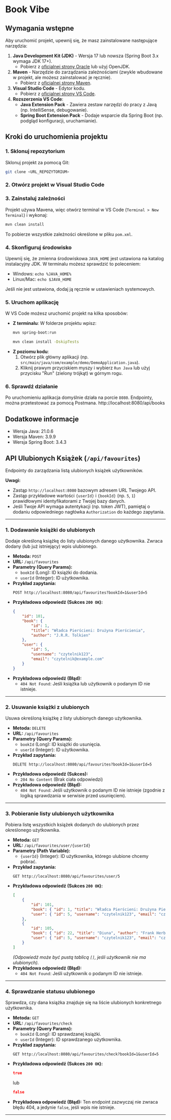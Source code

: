 # Book Vibe

## Wymagania wstępne

Aby uruchomić projekt, upewnij się, że masz zainstalowane następujące narzędzia:

1. **Java Development Kit (JDK)** - Wersja 17 lub nowsza (Spring Boot 3.x wymaga JDK 17+).
   - Pobierz z [oficjalnej strony Oracle](https://www.oracle.com/java/technologies/javase-jdk17-downloads.html) lub użyj OpenJDK.
2. **Maven** - Narzędzie do zarządzania zależnościami (zwykle wbudowane w projekt, ale możesz zainstalować je ręcznie).
   - Pobierz z [oficjalnej strony Maven](https://maven.apache.org/download.cgi).
3. **Visual Studio Code** - Edytor kodu.
   - Pobierz z [oficjalnej strony VS Code](https://code.visualstudio.com/).
4. **Rozszerzenia VS Code**:
   - **Java Extension Pack** - Zawiera zestaw narzędzi do pracy z Javą (np. IntelliSense, debugowanie).
   - **Spring Boot Extension Pack** - Dodaje wsparcie dla Spring Boot (np. podgląd konfiguracji, uruchamianie).

## Kroki do uruchomienia projektu

### 1. Sklonuj repozytorium
Sklonuj projekt za pomocą Git:
```bash
git clone <URL_REPOZYTORIUM>
```

### 2. Otwórz projekt w Visual Studio Code

### 3. Zainstaluj zależności
Projekt używa Mavena, więc otwórz terminal w VS Code (`Terminal > New Terminal`) i wykonaj:
```bash
mvn clean install
```
To pobierze wszystkie zależności określone w pliku `pom.xml`.

### 4. Skonfiguruj środowisko
Upewnij się, że zmienna środowiskowa `JAVA_HOME` jest ustawiona na katalog instalacyjny JDK. W terminalu możesz sprawdzić to poleceniem:
- Windows: `echo %JAVA_HOME%`
- Linux/Mac: `echo $JAVA_HOME`

Jeśli nie jest ustawiona, dodaj ją ręcznie w ustawieniach systemowych.

### 5. Uruchom aplikację
W VS Code możesz uruchomić projekt na kilka sposobów:
- **Z terminalu**: W folderze projektu wpisz:
  ```bash
  mvn spring-boot:run

  mvn clean install -DskipTests
  ```
- **Z poziomu kodu**: 
  1. Otwórz plik główny aplikacji (np. `src/main/java/com/example/demo/DemoApplication.java`).
  2. Kliknij prawym przyciskiem myszy i wybierz `Run Java` lub użyj przycisku "Run" (zielony trójkąt) w górnym rogu.

### 6. Sprawdź działanie
Po uruchomieniu aplikacja domyślnie działa na porcie `8080`.
Endpointy, można przetestować za pomocą Postmana. http://localhost:8080/api/books

## Dodatkowe informacje
- Wersja Java: 21.0.6
- Wersja Maven: 3.9.9
- Wersja Spring Boot: 3.4.3

## API Ulubionych Książek (`/api/favourites`)

Endpointy do zarządzania listą ulubionych książek użytkowników.

**Uwagi:**

*   Zastąp `http://localhost:8080` bazowym adresem URL Twojego API.
*   Zastąp przykładowe wartości `{userId}` i `{bookId}` (np. `5`, `1`) prawidłowymi identyfikatorami z Twojej bazy danych.
*   Jeśli Twoje API wymaga autentykacji (np. token JWT), pamiętaj o dodaniu odpowiedniego nagłówka `Authorization` do każdego zapytania.

---

### 1. Dodawanie książki do ulubionych

Dodaje określoną książkę do listy ulubionych danego użytkownika. Zwraca dodany (lub już istniejący) wpis ulubionego.

*   **Metoda:** `POST`
*   **URL:** `/api/favourites`
*   **Parametry (Query Params):**
    *   `bookId` (Long): ID książki do dodania.
    *   `userId` (Integer): ID użytkownika.
*   **Przykład zapytania:**
    ```
    POST http://localhost:8080/api/favourites?bookId=1&userId=5
    ```
*   **Przykładowa odpowiedź (Sukces `200 OK`):**
    ```json
    {
        "id": 101,
        "book": {
            "id": 1,
            "title": "Władca Pierścieni: Drużyna Pierścienia",
            "author": "J.R.R. Tolkien"
        },
        "user": {
            "id": 5,
            "username": "czytelnik123",
            "email": "czytelnik@example.com"
        }
    }
    ```
*   **Przykładowa odpowiedź (Błąd):**
    *   `404 Not Found`: Jeśli książka lub użytkownik o podanym ID nie istnieje.

---

### 2. Usuwanie książki z ulubionych

Usuwa określoną książkę z listy ulubionych danego użytkownika.

*   **Metoda:** `DELETE`
*   **URL:** `/api/favourites`
*   **Parametry (Query Params):**
    *   `bookId` (Long): ID książki do usunięcia.
    *   `userId` (Integer): ID użytkownika.
*   **Przykład zapytania:**
    ```
    DELETE http://localhost:8080/api/favourites?bookId=1&userId=5
    ```
*   **Przykładowa odpowiedź (Sukces):**
    *   `204 No Content` (Brak ciała odpowiedzi)
*   **Przykładowa odpowiedź (Błąd):**
    *   `404 Not Found`: Jeśli użytkownik o podanym ID nie istnieje (zgodnie z logiką sprawdzania w serwisie przed usunięciem).

---

### 3. Pobieranie listy ulubionych użytkownika

Pobiera listę wszystkich książek dodanych do ulubionych przez określonego użytkownika.

*   **Metoda:** `GET`
*   **URL:** `/api/favourites/user/{userId}`
*   **Parametry (Path Variable):**
    *   `{userId}` (Integer): ID użytkownika, którego ulubione chcemy pobrać.
*   **Przykład zapytania:**
    ```
    GET http://localhost:8080/api/favourites/user/5
    ```
*   **Przykładowa odpowiedź (Sukces `200 OK`):**
    ```json
    [
        {
            "id": 101,
            "book": { "id": 1, "title": "Władca Pierścieni: Drużyna Pierścienia", "author": "J.R.R. Tolkien" },
            "user": { "id": 5, "username": "czytelnik123", "email": "czytelnik@example.com" }
        },
        {
            "id": 105,
            "book": { "id": 22, "title": "Diuna", "author": "Frank Herbert" },
            "user": { "id": 5, "username": "czytelnik123", "email": "czytelnik@example.com" }
        }
    ]
    ```
    *(Odpowiedź może być pustą tablicą `[]`, jeśli użytkownik nie ma ulubionych).*
*   **Przykładowa odpowiedź (Błąd):**
    *   `404 Not Found`: Jeśli użytkownik o podanym ID nie istnieje.

---

### 4. Sprawdzanie statusu ulubionego

Sprawdza, czy dana książka znajduje się na liście ulubionych konkretnego użytkownika.

*   **Metoda:** `GET`
*   **URL:** `/api/favourites/check`
*   **Parametry (Query Params):**
    *   `bookId` (Long): ID sprawdzanej książki.
    *   `userId` (Integer): ID sprawdzanego użytkownika.
*   **Przykład zapytania:**
    ```
    GET http://localhost:8080/api/favourites/check?bookId=1&userId=5
    ```
*   **Przykładowa odpowiedź (Sukces `200 OK`):**
    ```json
    true
    ```
    lub
    ```json
    false
    ```
*   **Przykładowa odpowiedź (Błąd):** Ten endpoint zazwyczaj nie zwraca błędu 404, a jedynie `false`, jeśli wpis nie istnieje.

---